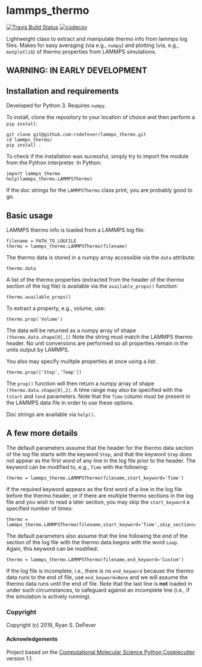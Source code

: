 lammps_thermo
==============================
[//]: # (Badges)
[![Travis Build Status](https://travis-ci.org/REPLACE_WITH_OWNER_ACCOUNT/lammps_thermo.svg?branch=master)](https://travis-ci.org/REPLACE_WITH_OWNER_ACCOUNT/lammps_thermo)
[![codecov](https://codecov.io/gh/REPLACE_WITH_OWNER_ACCOUNT/lammps_thermo/branch/master/graph/badge.svg)](https://codecov.io/gh/REPLACE_WITH_OWNER_ACCOUNT/lammps_thermo/branch/master)

Lightweight class to extract and manipulate thermo info from lammps log files. Makes for easy averaging (via e.g., `numpy`) and plotting (via, e.g., `matplotlib`) of thermo properties from LAMMPS simulations.

## WARNING: IN EARLY DEVELOPMENT

## Installation and requirements
Developed for Python 3. Requires `numpy`.

To install, clone the repository to your location of choice and then perform a `pip install`:

	git clone git@github.com:rsdefever/lammps_thermo.git
	cd lammps_thermo/
	pip install .

To check if the installation was sucessful, simply try to import the module from the Python interpreter. In Python:

	import lammps_thermo
	help(lammps_thermo.LAMMPSThermo)

If the doc strings for the `LAMMPSThermo` class print, you are probably good to go.

## Basic usage

LAMMPS thermo info is loaded from a LAMMPS log file:

    filename = PATH_TO_LOGFILE
    thermo = lammps_thermo.LAMMPSThermo(filename)

The thermo data is stored in a numpy array accessible
via the `data` attribute:

    thermo.data

A list of the thermo properties (extracted from the header of the
thermo section of the log file) is available via the
`available_props()` function:

    thermo.available_props()

To extract a property, e.g., volume, use:

    thermo.prop('Volume')

The data will be returned as a numpy array of shape `(thermo.data.shape[0],1)`
Note the string must match the LAMMPS thermo header. No unit conversions
are performed so all properties remain in the units output by LAMMPS.

You also may specify mulitple properties at once using a list:

    thermo.prop(['Step','Temp'])

The `prop()` function will then return a numpy array of shape
`(thermo.data.shape[0],2)`. A time range may also be specified
with the `tstart` and `tend` parameters. Note that the `Time`
column must be present in the LAMMPS data file in order to use
these options.


Doc strings are available via `help()`.

## A few more details

The default parameters assume that the header for the
thermo data section of the log file starts with the
keyword `Step`, and that the keyword `Step` does not
appear as the first word of any line in the log file
prior to the header. The keyword can be modified to,
e.g., `Time` with the following:

    thermo = lammps_thermo.LAMMPSThermo(filename,start_keyword='Time')

If the required keyword appears as the first word of a line
in the log file before the thermo header, or if there are multiple
thermo sections in the log file and you wish to read a later
section, you may skip the `start_keyword` a specified number of times:

    thermo = lammps_thermo.LAMMPSThermo(filename,start_keyword='Time',skip_sections=2)

The default parameters also assume that the line following
the end of the section of the log file with the thermo data
begins with the word `Loop`. Again, this keyword can be modified:

    thermo = lammps_thermo.LAMMPSThermo(filename,end_keyword='Custom')

If the log file is incomplete, i.e., there is no `end_keyword` because
the thermo data runs to the end of file, use `end_keyword=None` and we
will assume the thermo data runs until the end of file. Note that the
last line is __not__ loaded in under such circumstances, to safeguard
against an incomplete line (i.e., if the simulation is actively running).


### Copyright

Copyright (c) 2019, Ryan S. DeFever


#### Acknowledgements

Project based on the
[Computational Molecular Science Python Cookiecutter](https://github.com/molssi/cookiecutter-cms) version 1.1.
